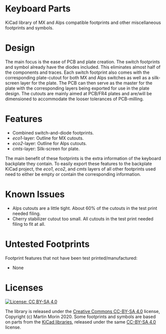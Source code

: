 # Keyboard Parts
KiCad library of MX and Alps compatible footprints and other miscellaneous footprints and symbols.

# Design
The main focus is the ease of PCB and plate creation. The switch footprints and symbol already have the diodes included. This eliminates almost half of the components and traces. Each switch footprint also comes with the corresponding plate-cutout for both MX and Alps switches as well as a silk-screen layer for the plate. The PCB can then serve as the master for the plate with the corresponding layers being exported for use in the plate design. The cutouts are mainly aimed at PCB/FR4 plates and are/will be dimensioned to accommodate the looser tolerances of PCB-milling.

# Features
* Combined switch-and-diode footprints.
* *eco1*-layer: Outline for MX cutouts.
* *eco2*-layer: Outline for Alps cutouts.
* *cmts*-layer: Silk-screen for plate.

The main benefit of these footprints is the extra information of the keyboard backplate they contain. To easily export these features to the backplate KiCad project, the *eco1*, *eco2*, and *cmts* layers of all other footprints used need to either be empty or contain the corresponding information.

# Known Issues
* Alps cutouts are a little tight. About 60% of the cutouts in the test print needed filing.
* Cherry stabilizer cutout too small. All cutouts in the test print needed filing to fit at all.

# Untested Footprints
Footprint features that not have been test printed/manufactured:
* None

# Licenses
[![License: CC BY-SA 4.0](https://i.creativecommons.org/l/by-sa/4.0/88x31.png)](https://creativecommons.org/licenses/by-sa/4.0/)

The library is released under the [Creative Commons CC-BY-SA 4.0](https://creativecommons.org/licenses/by-sa/4.0/legalcode) license, Copyright (c) Martin Morin 2020.
Some footprints and symbols are based on parts from the [KiCad libraries](https://kicad-pcb.org/libraries/), released under the same [CC-BY-SA 4.0](https://creativecommons.org/licenses/by-sa/4.0/legalcode) license.
